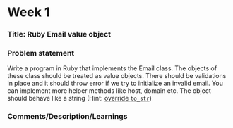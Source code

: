 # Week 1

### Title: Ruby Email value object

### Problem statement

Write a program in Ruby that implements the Email class. The objects of these class should be treated as value objects.
There should be validations in place and it should throw error if we try to initialize an invalid email.
You can implement more helper methods like host, domain etc.
The object should behave like a string (Hint: [override `to_str`](https://kddnewton.com/2021/09/09/ruby-type-conversion.html#to_str))

### Comments/Description/Learnings

